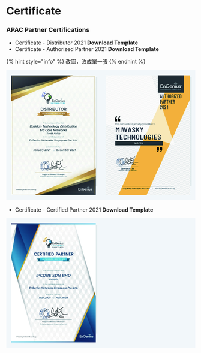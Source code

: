# Certificate

### APAC Partner Certifications

* Certificate - Distributor 2021 **Download Template** 
* Certificate - Authorized Partner 2021 **Download Template**

{% hint style="info" %}
改圖，改成單一張
{% endhint %}

![](../../.gitbook/assets/gong-zuo-qu-yu-16-fu-ben-26100.jpg)

* Certificate - Certified Partner 2021 **Download Template**

![](../../.gitbook/assets/gong-zuo-qu-yu-16-fu-ben-27100.jpg)

